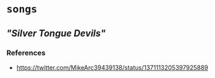 # `songs`


## _"Silver Tongue Devils"_

### References

  -  https://twitter.com/MikeArc39439138/status/1371113205397925889
